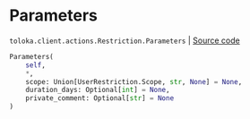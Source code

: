 # Parameters
`toloka.client.actions.Restriction.Parameters` | [Source code](https://github.com/Toloka/toloka-kit/blob/v1.2.1/src/client/actions.py#L64)

```python
Parameters(
    self,
    *,
    scope: Union[UserRestriction.Scope, str, None] = None,
    duration_days: Optional[int] = None,
    private_comment: Optional[str] = None
)
```

